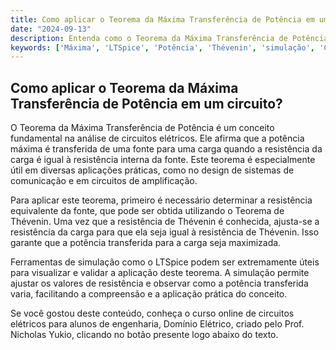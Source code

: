 ```yaml
---
title: Como aplicar o Teorema da Máxima Transferência de Potência em um circuito?
date: "2024-09-13"
description: Entenda como o Teorema da Máxima Transferência de Potência é aplicado em circuitos elétricos e sua importância na análise de circuitos.
keywords: ['Máxima', 'LTSpice', 'Potência', 'Thévenin', 'simulação', 'Corrente', 'Teorema']
---
```


## Como aplicar o Teorema da Máxima Transferência de Potência em um circuito?

O Teorema da Máxima Transferência de Potência é um conceito fundamental na análise de circuitos elétricos. Ele afirma que a potência máxima é transferida de uma fonte para uma carga quando a resistência da carga é igual à resistência interna da fonte. Este teorema é especialmente útil em diversas aplicações práticas, como no design de sistemas de comunicação e em circuitos de amplificação.

Para aplicar este teorema, primeiro é necessário determinar a resistência equivalente da fonte, que pode ser obtida utilizando o Teorema de Thévenin. Uma vez que a resistência de Thévenin é conhecida, ajusta-se a resistência da carga para que ela seja igual à resistência de Thévenin. Isso garante que a potência transferida para a carga seja maximizada.

Ferramentas de simulação como o LTSpice podem ser extremamente úteis para visualizar e validar a aplicação deste teorema. A simulação permite ajustar os valores de resistência e observar como a potência transferida varia, facilitando a compreensão e a aplicação prática do conceito.

Se você gostou deste conteúdo, conheça o curso online de circuitos elétricos para alunos de engenharia, Domínio Elétrico, criado pelo Prof. Nicholas Yukio, clicando no botão presente logo abaixo do texto.